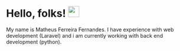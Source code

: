 # Hello, folks! <img src="https://raw.githubusercontent.com/MartinHeinz/MartinHeinz/master/wave.gif" width="30px">

My name is Matheus Ferreira Fernandes. I have experience with web development (Laravel) and i am currently working with back end development (python).

